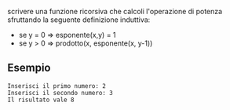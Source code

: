 scrivere una funzione ricorsiva che calcoli l'operazione di potenza sfruttando la seguente definizione induttiva:

- se y = 0 => esponente(x,y) = 1
- se y > 0 => prodotto(x, esponente(x, y-1))

## Esempio

```plaintext
Inserisci il primo numero: 2
Inserisci il secondo numero: 3
Il risultato vale 8
```